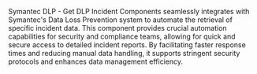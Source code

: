Symantec DLP - Get DLP Incident Components seamlessly integrates with Symantec's Data Loss Prevention system to automate the retrieval of specific incident data. This component provides crucial automation capabilities for security and compliance teams, allowing for quick and secure access to detailed incident reports. By facilitating faster response times and reducing manual data handling, it supports stringent security protocols and enhances data management efficiency.
